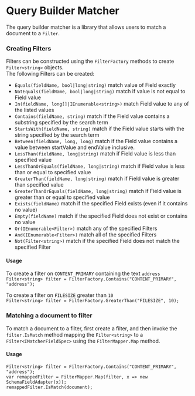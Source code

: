 # Query Builder Matcher

The query builder matcher is a library that allows users to match a document to a `Filter`.

### Creating Filters
Filters can be constructed using the `FilterFactory` methods to create `Filter<string>` objects.  
The following Filters can be created:

- `Equals(fieldName, bool|long|string)` match value of Field exactly
- `NotEquals(fieldName, bool|long|string)` match if value is not equal to Field value
- `In(fieldName, long[]|IEnumerable<string>)` match Field value to any of the listed values
- `Contains(fieldName, string)` match if the Field value contains a substring specified by the search term
- `StartsWith(fieldName, string)` match if the Field value starts with the string specified by the search term
- `Between(fieldName, long, long)` match if the Field value contains a value between startValue and endValue inclusive.
- `LessThan(fieldName, long|string)` match if Field value is less than specified value
- `LessThanOrEquals(fieldName, long|string)` match if Field value is less than or equal to specified value
- `GreaterThan(fieldName, long|string)` match if Field value is greater than specified value
- `GreaterThanOrEquals(fieldName, long|string)` match if Field value is greater than or equal to specified value
- `Exists(fieldName)` match if the specified Field exists (even if it contains no value)
- `Empty(fieldName)` match if the specified Field does not exist or contains no value
- `Or(IEnumerable<Filter>)` match any of the specified Filters
- `And(IEnumerable<Filter>)` match all of the specified Filters
- `Not(Filter<string>)` match if the specified Field does not match the specified Filter

####  Usage
To create a filter on `CONTENT_PRIMARY` containing the text `address`  
`Filter<string> filter = FilterFactory.Contains("CONTENT_PRIMARY", "address");`
    
To create a filter on `FILESIZE` greater than `10`   
`Filter<string> filter = FilterFactory.GreaterThan("FILESIZE", 10);`

### Matching a document to filter
To match a document to a filter, first create a filter, and then invoke the `filter.IsMatch` method mapping the `Filter<string>` 
to a `Filter<IMatcherFieldSpec>` using the `FilterMapper.Map` method.

####  Usage
    Filter<string> filter = FilterFactory.Contains("CONTENT_PRIMARY", "address");
    var remappedFilter = FilterMapper.Map(filter, x => new SchemaFieldAdapter(x));
    remappedFilter.IsMatch(document);

